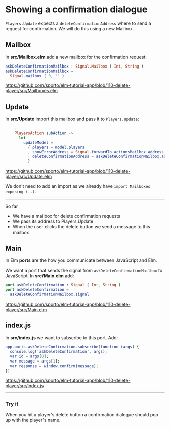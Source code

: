 # Showing a confirmation dialogue

`Players.Update` expects a `deleteConfirmationAddress` where to send a request for confirmation. We will do this using a new Mailbox.

## Mailbox

In __src/Mailbox.elm__ add a new mailbox for the confirmation request:

```elm
askDeleteConfirmationMailbox : Signal.Mailbox ( Int, String )
askDeleteConfirmationMailbox =
  Signal.mailbox ( 0, "" )
```
<https://github.com/sporto/elm-tutorial-app/blob/110-delete-player/src/Mailboxes.elm>

## Update

In __src/Update__ import this mailbox and pass it to `Players.Update`:

```elm
    ...
    PlayersAction subAction ->
      let
        updateModel =
          { players = model.players
          , showErrorAddress = Signal.forwardTo actionsMailbox.address ShowError
          , deleteConfirmationAddress = askDeleteConfirmationMailbox.address
          }
```
<https://github.com/sporto/elm-tutorial-app/blob/110-delete-player/src/Update.elm>

We don't need to add an import as we already have `import Mailboxes exposing (..)`.

---

So far

- We have a mailbox for delete confirmation requests
- We pass its address to Players.Update
- When the user clicks the delete button we send a message to this mailbox

## Main

In Elm __ports__ are the how you communicate between JavaScript and Elm.

We want a port that sends the signal from `askDeleteConfirmationMailbox` to JavaScript. In __src/Main.elm__ add:

```elm
port askDeleteConfirmation : Signal ( Int, String )
port askDeleteConfirmation =
  askDeleteConfirmationMailbox.signal
```

<https://github.com/sporto/elm-tutorial-app/blob/110-delete-player/src/Main.elm>

## index.js

In __src/index.js__ we want to subscribe to this port. Add:

```elm
app.ports.askDeleteConfirmation.subscribe(function (args) {
  console.log('askDeleteConfirmation', args);
  var id = args[0];
  var message = args[1];
  var response = window.confirm(message);
})
```

<https://github.com/sporto/elm-tutorial-app/blob/110-delete-player/src/index.js>

---

### Try it

When you hit a player's delete button a confirmation dialogue should pop up with the player's name.


